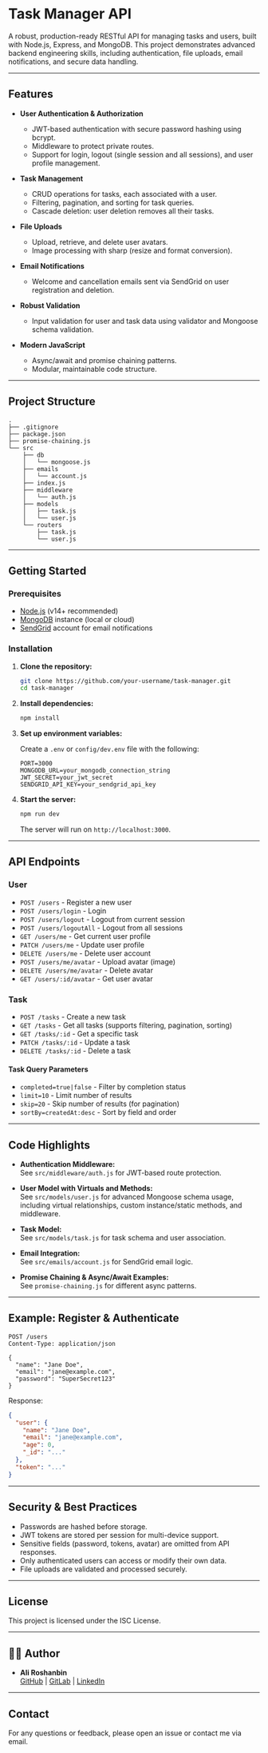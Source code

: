 # Task Manager API

A robust, production-ready RESTful API for managing tasks and users, built with Node.js, Express, and MongoDB. This project demonstrates advanced backend engineering skills, including authentication, file uploads, email notifications, and secure data handling.

---

## Features

- **User Authentication & Authorization**
  - JWT-based authentication with secure password hashing using bcrypt.
  - Middleware to protect private routes.
  - Support for login, logout (single session and all sessions), and user profile management.

- **Task Management**
  - CRUD operations for tasks, each associated with a user.
  - Filtering, pagination, and sorting for task queries.
  - Cascade deletion: user deletion removes all their tasks.

- **File Uploads**
  - Upload, retrieve, and delete user avatars.
  - Image processing with sharp (resize and format conversion).

- **Email Notifications**
  - Welcome and cancellation emails sent via SendGrid on user registration and deletion.

- **Robust Validation**
  - Input validation for user and task data using validator and Mongoose schema validation.

- **Modern JavaScript**
  - Async/await and promise chaining patterns.
  - Modular, maintainable code structure.

---

## Project Structure

```
.
├── .gitignore
├── package.json
├── promise-chaining.js
└── src
    ├── db
    │   └── mongoose.js
    ├── emails
    │   └── account.js
    ├── index.js
    ├── middleware
    │   └── auth.js
    ├── models
    │   ├── task.js
    │   └── user.js
    └── routers
        ├── task.js
        └── user.js
```

---

## Getting Started

### Prerequisites

- [Node.js](https://nodejs.org/) (v14+ recommended)
- [MongoDB](https://www.mongodb.com/) instance (local or cloud)
- [SendGrid](https://sendgrid.com/) account for email notifications

### Installation

1. **Clone the repository:**
   ```sh
   git clone https://github.com/your-username/task-manager.git
   cd task-manager
   ```

2. **Install dependencies:**
   ```sh
   npm install
   ```

3. **Set up environment variables:**

   Create a `.env` or `config/dev.env` file with the following:

   ```
   PORT=3000
   MONGODB_URL=your_mongodb_connection_string
   JWT_SECRET=your_jwt_secret
   SENDGRID_API_KEY=your_sendgrid_api_key
   ```

4. **Start the server:**
   ```sh
   npm run dev
   ```
   The server will run on `http://localhost:3000`.

---

## API Endpoints

### User

- `POST /users` - Register a new user
- `POST /users/login` - Login
- `POST /users/logout` - Logout from current session
- `POST /users/logoutAll` - Logout from all sessions
- `GET /users/me` - Get current user profile
- `PATCH /users/me` - Update user profile
- `DELETE /users/me` - Delete user account
- `POST /users/me/avatar` - Upload avatar (image)
- `DELETE /users/me/avatar` - Delete avatar
- `GET /users/:id/avatar` - Get user avatar

### Task

- `POST /tasks` - Create a new task
- `GET /tasks` - Get all tasks (supports filtering, pagination, sorting)
- `GET /tasks/:id` - Get a specific task
- `PATCH /tasks/:id` - Update a task
- `DELETE /tasks/:id` - Delete a task

#### Task Query Parameters

- `completed=true|false` - Filter by completion status
- `limit=10` - Limit number of results
- `skip=20` - Skip number of results (for pagination)
- `sortBy=createdAt:desc` - Sort by field and order

---

## Code Highlights

- **Authentication Middleware:**  
  See `src/middleware/auth.js` for JWT-based route protection.

- **User Model with Virtuals and Methods:**  
  See `src/models/user.js` for advanced Mongoose schema usage, including virtual relationships, custom instance/static methods, and middleware.

- **Task Model:**  
  See `src/models/task.js` for task schema and user association.

- **Email Integration:**  
  See `src/emails/account.js` for SendGrid email logic.

- **Promise Chaining & Async/Await Examples:**  
  See `promise-chaining.js` for different async patterns.

---

## Example: Register & Authenticate

```http
POST /users
Content-Type: application/json

{
  "name": "Jane Doe",
  "email": "jane@example.com",
  "password": "SuperSecret123"
}
```

Response:
```json
{
  "user": {
    "name": "Jane Doe",
    "email": "jane@example.com",
    "age": 0,
    "_id": "..."
  },
  "token": "..."
}
```

---

## Security & Best Practices

- Passwords are hashed before storage.
- JWT tokens are stored per session for multi-device support.
- Sensitive fields (password, tokens, avatar) are omitted from API responses.
- Only authenticated users can access or modify their own data.
- File uploads are validated and processed securely.

---

## License

This project is licensed under the ISC License.

---

## 🧑‍💻 Author

- **Ali Roshanbin**  
  [GitHub](https://github.com/ali-roshanbin) | [GitLab](https://gitlab.com/ali.roshanbin) | [LinkedIn](https://linkedin.com/in/roshanbin)

---

## Contact

For any questions or feedback, please open an issue or contact me via email.

